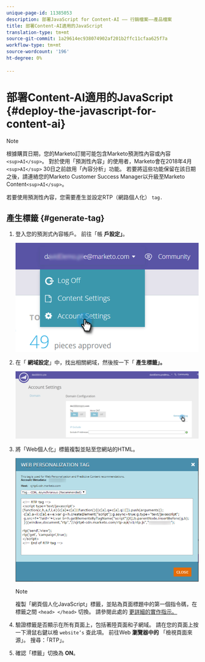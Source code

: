 ```yaml
---
unique-page-id: 11385053
description: 部署JavaScript for Content-AI —— 行銷檔案——產品檔案
title: 部署Content-AI適用的JavaScript
translation-type: tm+mt
source-git-commit: 1a29614ec938074902af201b2ffc11cfaa625f7a
workflow-type: tm+mt
source-wordcount: '196'
ht-degree: 0%

---
```



# 部署Content-AI適用的JavaScript {#deploy-the-javascript-for-content-ai}

>[!NOTE]
>
>根據購買日期，您的Marketo訂閱可能包含Marketo預測性內容或內容`<sup>AI</sup>`。 對於使用「預測性內容」的使用者，Marketo會在2018年4月`<sup>AI</sup>` 30日之前啟用「內容分析」功能。 若要將這些功能保留在該日期之後，請連絡您的Marketo Customer Success Manager以升級至Marketo Content`<sup>AI</sup>`。

若要使用預測性內容，您需要產生並設定RTP（網路個人化） `tag.`

## 產生標籤 {#generate-tag}

1. 登入您的預測式內容帳戶。 前往「帳 **戶設定」**。

   ![](assets/settings-dropdown-account-hands.png)

1. 在「 **網域設定**」中，找出相關網域，然後按一下「 **產生標籤」。**

   ![](assets/generate-tag.png)

1. 將「Web個人化」標籤複製並貼至您網站的HTML。

   ![](assets/web-personalization-tag.png)

   >[!NOTE]
   >
   >複製「網頁個人化JavaScript」標籤，並貼為頁面標題中的第一個指令碼，在標籤之間 `<head> </head>` 切換。 請參閱此處的 [更詳細的實作指示](http://docs.marketo.com/display/docs/rtp+tag+implementation)[。](http://pages2.marketo.com/rtp-implementation.html)

1. 驗證標籤是否顯示在所有頁面上，包括著陸頁面和子網域。 請在您的頁面上按一下滑鼠右鍵以檢 `website’s` 查此項。 前往Web **瀏覽器中的** 「檢視頁面來源」。 搜尋：「RTP」。
1. 確認「標籤」切換為 **ON**。

